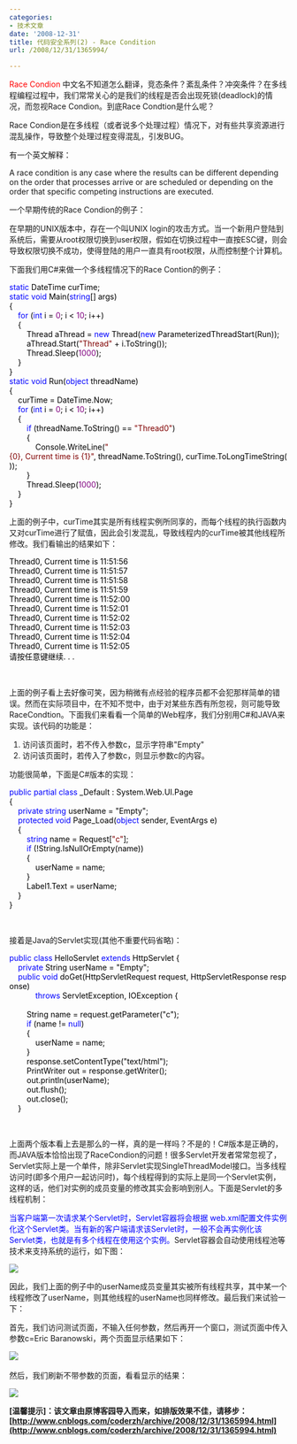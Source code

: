 ```yaml
---
categories:
- 技术文章
date: '2008-12-31'
title: 代码安全系列(2) - Race Condition
url: /2008/12/31/1365994/

---
```



<span style="color: red;">Race Condion</span> 中文名不知道怎么翻译，竞态条件？紊乱条件？冲突条件？在多线程编程过程中，我们常常关心的是我们的线程是否会出现死锁(deadlock)的情况，而忽视Race Condion。到底Race Condtion是什么呢？

Race Condion是在多线程（或者说多个处理过程）情况下，对有些共享资源进行混乱操作，导致整个处理过程变得混乱，引发BUG。

有一个英文解释：

A race condition is any case where the results can be different depending on the order that processes arrive or are scheduled or depending on the order that specific competing instructions are executed.

一个早期传统的Race Condion的例子：

在早期的UNIX版本中，存在一个叫UNIX login的攻击方式。当一个新用户登陆到系统后，需要从root权限切换到user权限，假如在切换过程中一直按ESC键，则会导致权限切换不成功，使得登陆的用户一直具有root权限，从而控制整个计算机。

下面我们用C#来做一个多线程情况下的Race Contion的例子：

<div class="cnblogs_code"><span style="color: #0000ff;">static</span><span style="color: #000000;">&nbsp;DateTime&nbsp;curTime;
<br />
</span><span style="color: #0000ff;">static</span><span style="color: #000000;">&nbsp;</span><span style="color: #0000ff;">void</span><span style="color: #000000;">&nbsp;Main(</span><span style="color: #0000ff;">string</span><span style="color: #000000;">[]&nbsp;args)
<br />
{
<br />
&nbsp;&nbsp;&nbsp;&nbsp;</span><span style="color: #0000ff;">for</span><span style="color: #000000;">&nbsp;(</span><span style="color: #0000ff;">int</span><span style="color: #000000;">&nbsp;i&nbsp;</span><span style="color: #000000;">=</span><span style="color: #000000;">&nbsp;</span><span style="color: #800080;">0</span><span style="color: #000000;">;&nbsp;i&nbsp;</span><span style="color: #000000;">&lt;</span><span style="color: #000000;">&nbsp;</span><span style="color: #800080;">10</span><span style="color: #000000;">;&nbsp;i</span><span style="color: #000000;">++</span><span style="color: #000000;">)
<br />
&nbsp;&nbsp;&nbsp;&nbsp;{
<br />
&nbsp;&nbsp;&nbsp;&nbsp;&nbsp;&nbsp;&nbsp;&nbsp;Thread&nbsp;aThread&nbsp;</span><span style="color: #000000;">=</span><span style="color: #000000;">&nbsp;</span><span style="color: #0000ff;">new</span><span style="color: #000000;">&nbsp;Thread(</span><span style="color: #0000ff;">new</span><span style="color: #000000;">&nbsp;ParameterizedThreadStart(Run));
<br />
&nbsp;&nbsp;&nbsp;&nbsp;&nbsp;&nbsp;&nbsp;&nbsp;aThread.Start(</span><span style="color: #800000;">"</span><span style="color: #800000;">Thread</span><span style="color: #800000;">"</span><span style="color: #000000;">&nbsp;</span><span style="color: #000000;">+</span><span style="color: #000000;">&nbsp;i.ToString());
<br />
&nbsp;&nbsp;&nbsp;&nbsp;&nbsp;&nbsp;&nbsp;&nbsp;Thread.Sleep(</span><span style="color: #800080;">1000</span><span style="color: #000000;">);
<br />
&nbsp;&nbsp;&nbsp;&nbsp;}
<br />
}
<br />
</span><span style="color: #0000ff;">static</span><span style="color: #000000;">&nbsp;</span><span style="color: #0000ff;">void</span><span style="color: #000000;">&nbsp;Run(</span><span style="color: #0000ff;">object</span><span style="color: #000000;">&nbsp;threadName)
<br />
{
<br />
&nbsp;&nbsp;&nbsp;&nbsp;curTime&nbsp;</span><span style="color: #000000;">=</span><span style="color: #000000;">&nbsp;DateTime.Now;
<br />
&nbsp;&nbsp;&nbsp;&nbsp;</span><span style="color: #0000ff;">for</span><span style="color: #000000;">&nbsp;(</span><span style="color: #0000ff;">int</span><span style="color: #000000;">&nbsp;i&nbsp;</span><span style="color: #000000;">=</span><span style="color: #000000;">&nbsp;</span><span style="color: #800080;">0</span><span style="color: #000000;">;&nbsp;i&nbsp;</span><span style="color: #000000;">&lt;</span><span style="color: #000000;">&nbsp;</span><span style="color: #800080;">10</span><span style="color: #000000;">;&nbsp;i</span><span style="color: #000000;">++</span><span style="color: #000000;">)
<br />
&nbsp;&nbsp;&nbsp;&nbsp;{
<br />
&nbsp;&nbsp;&nbsp;&nbsp;&nbsp;&nbsp;&nbsp;&nbsp;</span><span style="color: #0000ff;">if</span><span style="color: #000000;">&nbsp;(threadName.ToString()&nbsp;</span><span style="color: #000000;">==</span><span style="color: #000000;">&nbsp;</span><span style="color: #800000;">"</span><span style="color: #800000;">Thread0</span><span style="color: #800000;">"</span><span style="color: #000000;">)
<br />
&nbsp;&nbsp;&nbsp;&nbsp;&nbsp;&nbsp;&nbsp;&nbsp;{
<br />
&nbsp;&nbsp;&nbsp;&nbsp;&nbsp;&nbsp;&nbsp;&nbsp;&nbsp;&nbsp;&nbsp;&nbsp;Console.WriteLine(</span><span style="color: #800000;">"</span><span style="color: #800000;">{0},&nbsp;Current&nbsp;time&nbsp;is&nbsp;{1}</span><span style="color: #800000;">"</span><span style="color: #000000;">,&nbsp;threadName.ToString(),&nbsp;curTime.ToLongTimeString());
<br />
&nbsp;&nbsp;&nbsp;&nbsp;&nbsp;&nbsp;&nbsp;&nbsp;}
<br />
&nbsp;&nbsp;&nbsp;&nbsp;&nbsp;&nbsp;&nbsp;&nbsp;Thread.Sleep(</span><span style="color: #800080;">1000</span><span style="color: #000000;">);
<br />
&nbsp;&nbsp;&nbsp;&nbsp;}
<br />
}</span></div>

上面的例子中，curTime其实是所有线程实例所同享的，而每个线程的执行函数内又对curTime进行了赋值，因此会引发混乱，导致线程内的curTime被其他线程所修改。我们看输出的结果如下：

<div class="cnblogs_code"><span style="color: #000000;">Thread0,&nbsp;Current&nbsp;time&nbsp;is&nbsp;</span><span style="color: #000000;">11</span><span style="color: #000000;">:</span><span style="color: #000000;">51</span><span style="color: #000000;">:</span><span style="color: #000000;">56</span><span style="color: #000000;">
<br />
Thread0,&nbsp;Current&nbsp;time&nbsp;is&nbsp;</span><span style="color: #000000;">11</span><span style="color: #000000;">:</span><span style="color: #000000;">51</span><span style="color: #000000;">:</span><span style="color: #000000;">57</span><span style="color: #000000;">
<br />
Thread0,&nbsp;Current&nbsp;time&nbsp;is&nbsp;</span><span style="color: #000000;">11</span><span style="color: #000000;">:</span><span style="color: #000000;">51</span><span style="color: #000000;">:</span><span style="color: #000000;">58</span><span style="color: #000000;">
<br />
Thread0,&nbsp;Current&nbsp;time&nbsp;is&nbsp;</span><span style="color: #000000;">11</span><span style="color: #000000;">:</span><span style="color: #000000;">51</span><span style="color: #000000;">:</span><span style="color: #000000;">59</span><span style="color: #000000;">
<br />
Thread0,&nbsp;Current&nbsp;time&nbsp;is&nbsp;</span><span style="color: #000000;">11</span><span style="color: #000000;">:</span><span style="color: #000000;">52</span><span style="color: #000000;">:</span><span style="color: #000000;">00</span><span style="color: #000000;">
<br />
Thread0,&nbsp;Current&nbsp;time&nbsp;is&nbsp;</span><span style="color: #000000;">11</span><span style="color: #000000;">:</span><span style="color: #000000;">52</span><span style="color: #000000;">:</span><span style="color: #000000;">01</span><span style="color: #000000;">
<br />
Thread0,&nbsp;Current&nbsp;time&nbsp;is&nbsp;</span><span style="color: #000000;">11</span><span style="color: #000000;">:</span><span style="color: #000000;">52</span><span style="color: #000000;">:</span><span style="color: #000000;">02</span><span style="color: #000000;">
<br />
Thread0,&nbsp;Current&nbsp;time&nbsp;is&nbsp;</span><span style="color: #000000;">11</span><span style="color: #000000;">:</span><span style="color: #000000;">52</span><span style="color: #000000;">:</span><span style="color: #000000;">03</span><span style="color: #000000;">
<br />
Thread0,&nbsp;Current&nbsp;time&nbsp;is&nbsp;</span><span style="color: #000000;">11</span><span style="color: #000000;">:</span><span style="color: #000000;">52</span><span style="color: #000000;">:</span><span style="color: #000000;">04</span><span style="color: #000000;">
<br />
Thread0,&nbsp;Current&nbsp;time&nbsp;is&nbsp;</span><span style="color: #000000;">11</span><span style="color: #000000;">:</span><span style="color: #000000;">52</span><span style="color: #000000;">:</span><span style="color: #000000;">05</span><span style="color: #000000;">
<br />
请按任意键继续.&nbsp;.&nbsp;.
<br />
</span></div>

&nbsp;

上面的例子看上去好像可笑，因为稍微有点经验的程序员都不会犯那样简单的错误。然而在实际项目中，在不知不觉中，由于对某些东西有所忽视，则可能导致RaceCondtion。下面我们来看看一个简单的Web程序，我们分别用C#和JAVA来实现。该代码的功能是：

1.  访问该页面时，若不传入参数c，显示字符串"Empty"
2.  访问该页面时，若传入了参数c，则显示参数c的内容。

功能很简单，下面是C#版本的实现：

<div class="cnblogs_code"><span style="color: #0000ff;">public</span><span style="color: #000000;">&nbsp;</span><span style="color: #0000ff;">partial</span><span style="color: #000000;">&nbsp;</span><span style="color: #0000ff;">class</span><span style="color: #000000;">&nbsp;_Default&nbsp;:&nbsp;System.Web.UI.Page&nbsp;
<br />
{
<br />
&nbsp;&nbsp;&nbsp;&nbsp;</span><span style="color: #0000ff;">private</span><span style="color: #000000;">&nbsp;</span><span style="color: #0000ff;">string</span><span style="color: #000000;">&nbsp;userName&nbsp;</span><span style="color: #000000;">=</span><span style="color: #000000;"> "Empty";
<br />
&nbsp;&nbsp;&nbsp;&nbsp;</span><span style="color: #0000ff;">protected</span><span style="color: #000000;">&nbsp;</span><span style="color: #0000ff;">void</span><span style="color: #000000;">&nbsp;Page_Load(</span><span style="color: #0000ff;">object</span><span style="color: #000000;">&nbsp;sender,&nbsp;EventArgs&nbsp;e)
<br />
&nbsp;&nbsp;&nbsp;&nbsp;{
<br />
&nbsp;&nbsp;&nbsp;&nbsp;&nbsp;&nbsp;&nbsp;&nbsp;</span><span style="color: #0000ff;">string</span><span style="color: #000000;">&nbsp;name&nbsp;</span><span style="color: #000000;">=</span><span style="color: #000000;">&nbsp;Request[</span><span style="color: #800000;">"</span><span style="color: #800000;">c</span><span style="color: #800000;">"</span><span style="color: #000000;">];
<br />
&nbsp;&nbsp;&nbsp;&nbsp;&nbsp;&nbsp;&nbsp;&nbsp;</span><span style="color: #0000ff;">if</span><span style="color: #000000;">&nbsp;(</span><span style="color: #000000;">!</span><span style="color: #000000;">String.IsNullOrEmpty(name))
<br />
&nbsp;&nbsp;&nbsp;&nbsp;&nbsp;&nbsp;&nbsp;&nbsp;{
<br />
&nbsp;&nbsp;&nbsp;&nbsp;&nbsp;&nbsp;&nbsp;&nbsp;&nbsp;&nbsp;&nbsp;&nbsp;userName&nbsp;</span><span style="color: #000000;">=</span><span style="color: #000000;">&nbsp;name;
<br />
&nbsp;&nbsp;&nbsp;&nbsp;&nbsp;&nbsp;&nbsp;&nbsp;}
<br />
&nbsp;&nbsp;&nbsp;&nbsp;&nbsp;&nbsp;&nbsp;&nbsp;Label1.Text&nbsp;</span><span style="color: #000000;">=</span><span style="color: #000000;">&nbsp;userName;
<br />
&nbsp;&nbsp;&nbsp;&nbsp;}
<br />
}</span></div>

&nbsp;

接着是Java的Servlet实现(其他不重要代码省略)：

<div class="cnblogs_code"><span style="color: #0000ff;">public</span><span style="color: #000000;">&nbsp;</span><span style="color: #0000ff;">class</span><span style="color: #000000;">&nbsp;HelloServlet&nbsp;</span><span style="color: #0000ff;">extends</span><span style="color: #000000;">&nbsp;HttpServlet&nbsp;{
<br />
&nbsp;&nbsp;&nbsp;&nbsp;</span><span style="color: #0000ff;">private</span><span style="color: #000000;">&nbsp;String&nbsp;userName&nbsp;</span><span style="color: #000000;">=</span><span style="color: #000000;">&nbsp;</span><span style="color: #000000;">"</span><span style="color: #000000;">Empty</span><span style="color: #000000;">"</span><span style="color: #000000;">;
<br />
&nbsp;&nbsp;&nbsp;&nbsp;</span><span style="color: #0000ff;">public</span><span style="color: #000000;">&nbsp;</span><span style="color: #0000ff;">void</span><span style="color: #000000;">&nbsp;doGet(HttpServletRequest&nbsp;request,&nbsp;HttpServletResponse&nbsp;response)
<br />
&nbsp;&nbsp;&nbsp;&nbsp;&nbsp;&nbsp;&nbsp;&nbsp;&nbsp;&nbsp;&nbsp;&nbsp;</span><span style="color: #0000ff;">throws</span><span style="color: #000000;">&nbsp;ServletException,&nbsp;IOException&nbsp;{
<br />
&nbsp;&nbsp;&nbsp;&nbsp;&nbsp;&nbsp;&nbsp;&nbsp;
<br />
&nbsp;&nbsp;&nbsp;&nbsp;&nbsp;&nbsp;&nbsp;&nbsp;String&nbsp;name&nbsp;</span><span style="color: #000000;">=</span><span style="color: #000000;">&nbsp;request.getParameter(</span><span style="color: #000000;">"</span><span style="color: #000000;">c</span><span style="color: #000000;">"</span><span style="color: #000000;">);
<br />
&nbsp;&nbsp;&nbsp;&nbsp;&nbsp;&nbsp;&nbsp;&nbsp;</span><span style="color: #0000ff;">if</span><span style="color: #000000;">&nbsp;(name&nbsp;</span><span style="color: #000000;">!=</span><span style="color: #000000;">&nbsp;</span><span style="color: #0000ff;">null</span><span style="color: #000000;">)
<br />
&nbsp;&nbsp;&nbsp;&nbsp;&nbsp;&nbsp;&nbsp;&nbsp;{
<br />
&nbsp;&nbsp;&nbsp;&nbsp;&nbsp;&nbsp;&nbsp;&nbsp;&nbsp;&nbsp;&nbsp;&nbsp;userName&nbsp;</span><span style="color: #000000;">=</span><span style="color: #000000;">&nbsp;name;
<br />
&nbsp;&nbsp;&nbsp;&nbsp;&nbsp;&nbsp;&nbsp;&nbsp;}
<br />
&nbsp;&nbsp;&nbsp;&nbsp;&nbsp;&nbsp;&nbsp;&nbsp;response.setContentType(</span><span style="color: #000000;">"</span><span style="color: #000000;">text/html</span><span style="color: #000000;">"</span><span style="color: #000000;">);
<br />
&nbsp;&nbsp;&nbsp;&nbsp;&nbsp;&nbsp;&nbsp;&nbsp;PrintWriter&nbsp;out&nbsp;</span><span style="color: #000000;">=</span><span style="color: #000000;">&nbsp;response.getWriter();
<br />
&nbsp;&nbsp;&nbsp;&nbsp;&nbsp;&nbsp;&nbsp;&nbsp;out.println(userName);
<br />
&nbsp;&nbsp;&nbsp;&nbsp;&nbsp;&nbsp;&nbsp;&nbsp;out.flush();
<br />
&nbsp;&nbsp;&nbsp;&nbsp;&nbsp;&nbsp;&nbsp;&nbsp;out.close();
<br />
&nbsp;&nbsp;&nbsp;&nbsp;}</span></div>

&nbsp;

上面两个版本看上去是那么的一样，真的是一样吗？不是的！C#版本是正确的，而JAVA版本恰恰出现了RaceCondion的问题！很多Servlet开发者常常忽视了，Servlet实际上是一个单件，除非Servlet实现SingleThreadModel接口。当多线程访问时(即多个用户一起访问时)，每个线程得到的实际上是同一个Servlet实例，这样的话，他们对实例的成员变量的修改其实会影响到别人。下面是Servlet的多线程机制：

<span style="color: #0000ff;">当客户端第一次请求某个Servlet时，Servlet容器将会根据 web.xml配置文件实例化这个Servlet类。当有新的客户端请求该Servlet时，一般不会再实例化该Servlet类，也就是有多个线程在使用这个实例。</span>Servlet容器会自动使用线程池等技术来支持系统的运行，如下图：

![](http://www.cnblogs.com/images/cnblogs_com/coderzh/Servlet.jpg)

因此，我们上面的例子中的userName成员变量其实被所有线程共享，其中某一个线程修改了userName，则其他线程的userName也同样修改。最后我们来试验一下：

首先，我们访问测试页面，不输入任何参数，然后再开一个窗口，测试页面中传入参数c=Eric Baranowski，两个页面显示结果如下：

![](http://www.cnblogs.com/images/cnblogs_com/coderzh/Servlet/RaceCondition1.jpg)&nbsp;

然后，我们刷新不带参数的页面，看看显示的结果：

![](http://www.cnblogs.com/images/cnblogs_com/coderzh/Servlet/RaceCondition2.jpg)

**[温馨提示]：该文章由原博客园导入而来，如排版效果不佳，请移步：[http://www.cnblogs.com/coderzh/archive/2008/12/31/1365994.html](http://www.cnblogs.com/coderzh/archive/2008/12/31/1365994.html)**